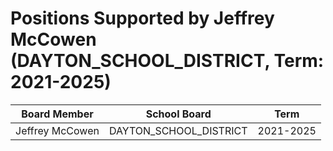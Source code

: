 # Positions Supported by Jeffrey McCowen (DAYTON_SCHOOL_DISTRICT, Term: 2021-2025)

| Board Member | School Board | Term |
|--------------|--------------|------|
| Jeffrey McCowen | DAYTON_SCHOOL_DISTRICT | 2021-2025 |

